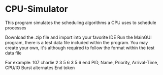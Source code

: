 # CPU-Simulator
This program simulates the scheduling algorithms a CPU uses to schedule processes

Download the .zip file and import into your favorite IDE
Run the MainGUI program, there is a test data file included within the program. 
You may create your own, it's although required to follow the format within the test data file

For example: 107 charlie    2          3                   5 6 3 5 6                    end
             PID, Name,     Priority,  Arrival-Time,       CPU/IO Burst alternates      End token
